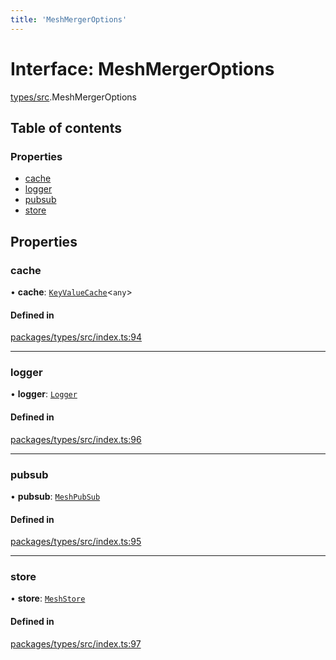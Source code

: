 ```yaml
---
title: 'MeshMergerOptions'
---
```


# Interface: MeshMergerOptions

[types/src](../modules/types_src).MeshMergerOptions

## Table of contents

### Properties

- [cache](types_src.MeshMergerOptions#cache)
- [logger](types_src.MeshMergerOptions#logger)
- [pubsub](types_src.MeshMergerOptions#pubsub)
- [store](types_src.MeshMergerOptions#store)

## Properties

### cache

• **cache**: [`KeyValueCache`](types_src.KeyValueCache)<`any`\>

#### Defined in

[packages/types/src/index.ts:94](https://github.com/Urigo/graphql-mesh/blob/master/packages/types/src/index.ts#L94)

___

### logger

• **logger**: [`Logger`](../modules/types_src#logger)

#### Defined in

[packages/types/src/index.ts:96](https://github.com/Urigo/graphql-mesh/blob/master/packages/types/src/index.ts#L96)

___

### pubsub

• **pubsub**: [`MeshPubSub`](types_src.MeshPubSub)

#### Defined in

[packages/types/src/index.ts:95](https://github.com/Urigo/graphql-mesh/blob/master/packages/types/src/index.ts#L95)

___

### store

• **store**: [`MeshStore`](/docs/api/classes/store_src.MeshStore)

#### Defined in

[packages/types/src/index.ts:97](https://github.com/Urigo/graphql-mesh/blob/master/packages/types/src/index.ts#L97)
